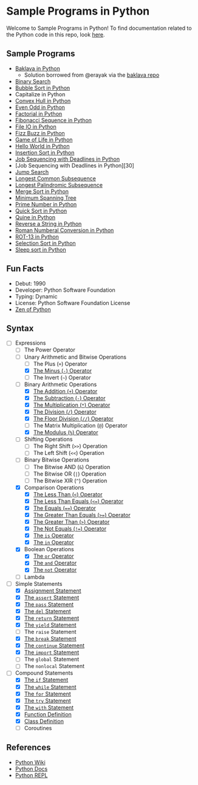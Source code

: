 # Sample Programs in Python

Welcome to Sample Programs in Python! To find documentation related to the Python 
code in this repo, look [here][trc-python-docs].

## Sample Programs

- [Baklava in Python][22]
  - Solution borrowed from @erayak via the [baklava repo][21]
- [Binary Search][31]
- [Bubble Sort in Python][31]
- Capitalize in Python
- [Convex Hull in Python][44]
- [Even Odd in Python][32]
- [Factorial in Python][33]
- [Fibonacci Sequence in Python][24]
- [File IO in Python][29]
- [Fizz Buzz in Python][fizz-buzz-article]
- [Game of Life in Python][game-of-life-article-issue]
- [Hello World in Python][hello-world-article]
- [Insertion Sort in Python][34]
- [Job Sequencing with Deadlines in Python][job-sequencing-article-issue]
- [Job Sequencing with Deadlines in Python][30]
- [Jump Search][61]
- [Longest Common Subsequence][26]
- [Longest Palindromic Subsequence][42]
- [Merge Sort in Python][35]
- [Minimum Spanning Tree][43]
- [Prime Number in Python][36]
- [Quick Sort in Python][37]
- [Quine in Python][quine-article-issue]
- [Reverse a String in Python][reverse-a-string-article]
- [Roman Numberal Conversion in Python][25]
- [ROT-13 in Python][38]
- [Selection Sort in Python][39]
- [Sleep sort in Python][45]

## Fun Facts

- Debut: 1990
- Developer: Python Software Foundation
- Typing: Dynamic
- License: Python Software Foundation License
- [Zen of Python][41]

## Syntax

- [ ] Expressions
  - [ ] The Power Operator
  - [ ] Unary Arithmetic and Bitwise Operations
    - [ ] The Plus (`+`) Operator
    - [x] [The Minus (`-`) Operator][57]
    - [ ] The Invert (`~`) Operator
  - [ ] Binary Arithmetic Operations
    - [x] [The Addition (`+`) Operator][20]
    - [x] [The Subtraction (`-`) Operator][19]
    - [x] [The Multiplication (`*`) Operator][48]
    - [x] [The Division (`/`) Operator][18]
    - [x] [The Floor Division (`//`) Operator][58]
    - [ ] The Matrix Multiplication (`@`) Operator
    - [x] [The Modulus (`%`) Operator][9]
  - [ ] Shifting Operations
    - [ ] The Right Shift (`>>`) Operation
    - [ ] The Left Shift (`<<`) Operation
  - [ ] Binary Bitwise Operations
    - [ ] The Bitwise AND (`&`) Operation
    - [ ] The Bitwise OR (`|`) Operation
    - [ ] The Bitwise XIR (`^`) Operation
  - [x] Comparison Operations
    - [x] [The Less Than (`<`) Operator][14]
    - [x] [The Less Than Equals (`<=`) Operator][55]
    - [x] [The Equals (`==`) Operator][9]
    - [x] [The Greater Than Equals (`>=`) Operator][56]
    - [x] [The Greater Than (`>`) Operator][13]
    - [x] [The Not Equals (`!=`) Operator][27]
    - [x] [The `is` Operator][59]
    - [x] [The `in` Operator][60]
  - [x] Boolean Operations
    - [x] [The `or` Operator][47]
    - [x] [The `and` Operator][14]
    - [x] [The `not` Operator][15]
  - [ ] Lambda
- [ ] Simple Statements
  - [x] [Assignment Statement][5]
  - [x] [The `assert` Statement][49]
  - [x] [The `pass` Statement][28]
  - [x] [The `del` Statement][50]
  - [x] [The `return` Statement][10]
  - [x] [The `yield` Statement][50]
  - [ ] The `raise` Statement
  - [x] [The `break` Statement][52]
  - [x] [The `continue` Statement][53]
  - [x] [The `import` Statement][11]
  - [ ] The `global` Statement
  - [ ] The `nonlocal` Statement
- [ ] Compound Statements
  - [x] [The `if` Statement][9]
  - [x] [The `while` Statement][23]
  - [x] [The `for` Statement][12]
  - [x] [The `try` Statement][46]
  - [x] [The `with` Statement][54]
  - [x] [Function Definition][17]
  - [x] [Class Definition][16]
  - [ ] Coroutines

## References

- [Python Wiki][python-wiki]
- [Python Docs][python-website]
- [Python REPL][python-online-repl]

[fizz-buzz-article]: https://therenegadecoder.com/code/fizz-buzz-in-python/
[game-of-life-article-issue]: https://github.com/jrg94/sample-programs/issues/111
[hello-world-article]: https://therenegadecoder.com/code/hello-world-in-python/
[job-sequencing-article-issue]: https://github.com/TheRenegadeCoder/sample-programs-website/issues/70
[python-online-repl]: https://repl.it/languages/python3
[python-website]: https://www.python.org/
[python-wiki]: https://en.wikipedia.org/wiki/Python_(programming_language)
[reverse-a-string-article]: https://therenegadecoder.com/code/reverse-a-string-in-python/
[trc-python-docs]: https://sample-programs.therenegadecoder.com/languages/python/
[quine-article-issue]: https://github.com/TheRenegadeCoder/sample-programs-website/issues/223

[5]: https://github.com/jrg94/sample-programs/blob/ed000670bc5ecd2778a65571752ec983be7a14e7/archive/p/python/fizz-buzz.py#L2
[9]: https://github.com/jrg94/sample-programs/blob/ed000670bc5ecd2778a65571752ec983be7a14e7/archive/p/python/fizz-buzz.py#L3
[10]: https://github.com/jrg94/sample-programs/blob/d91bd1c507723448314d18a377c1ac729172ddf6/archive/p/python/game-of-life.py#L24
[11]: https://github.com/jrg94/sample-programs/blob/d91bd1c507723448314d18a377c1ac729172ddf6/archive/p/python/game-of-life.py#L1
[12]: https://github.com/jrg94/sample-programs/blob/d91bd1c507723448314d18a377c1ac729172ddf6/archive/p/python/game-of-life.py#L21
[13]: https://github.com/jrg94/sample-programs/blob/d91bd1c507723448314d18a377c1ac729172ddf6/archive/p/python/reverse-string.py#L3
[14]: https://github.com/jrg94/sample-programs/blob/d91bd1c507723448314d18a377c1ac729172ddf6/archive/p/python/game-of-life.py#L28
[15]: https://github.com/jrg94/sample-programs/blob/d91bd1c507723448314d18a377c1ac729172ddf6/archive/p/python/game-of-life.py#L34
[16]: https://github.com/jrg94/sample-programs/blob/d91bd1c507723448314d18a377c1ac729172ddf6/archive/p/python/game-of-life.py#L5
[17]: https://github.com/jrg94/sample-programs/blob/d91bd1c507723448314d18a377c1ac729172ddf6/archive/p/python/game-of-life.py#L19
[18]: https://github.com/jrg94/sample-programs/blob/d91bd1c507723448314d18a377c1ac729172ddf6/archive/p/python/game-of-life.py#L48
[19]: https://github.com/jrg94/sample-programs/blob/d91bd1c507723448314d18a377c1ac729172ddf6/archive/p/python/game-of-life.py#L64
[20]: https://github.com/jrg94/sample-programs/blob/d91bd1c507723448314d18a377c1ac729172ddf6/archive/p/python/game-of-life.py#L65
[21]: https://github.com/toturkmen/baklava
[22]: https://github.com/TheRenegadeCoder/sample-programs/issues/432
[23]: https://github.com/TheRenegadeCoder/sample-programs/blob/master/archive/p/python/file-io.py#L25
[24]: https://github.com/TheRenegadeCoder/sample-programs/issues/492
[25]: https://github.com/TheRenegadeCoder/sample-programs/issues/499
[26]: https://github.com/TheRenegadeCoder/sample-programs/issues/570
[27]: https://github.com/Boot-Error/sample-programs/blob/ced2e54804d8f801aee2b37fee6f443a6432cb9b/archive/p/python/lcs.py#L16
[28]: https://github.com/Boot-Error/sample-programs/blob/ced2e54804d8f801aee2b37fee6f443a6432cb9b/archive/p/python/lcs.py#L17
[29]: https://therenegadecoder.com/code/file-io-in-python/
[31]: https://github.com/TheRenegadeCoder/sample-programs/issues/811
[32]: https://github.com/TheRenegadeCoder/sample-programs/issues/849
[33]: https://github.com/TheRenegadeCoder/sample-programs/issues/852
[34]: https://github.com/TheRenegadeCoder/sample-programs/issues/855
[35]: https://github.com/TheRenegadeCoder/sample-programs/issues/858
[36]: https://github.com/TheRenegadeCoder/sample-programs/issues/861
[37]: https://github.com/TheRenegadeCoder/sample-programs/issues/864
[38]: https://github.com/TheRenegadeCoder/sample-programs/issues/867
[39]: https://github.com/TheRenegadeCoder/sample-programs/issues/870
[41]: https://www.python.org/dev/peps/pep-0020/
[42]: https://github.com/TheRenegadeCoder/sample-programs/blob/master/archive/p/python/longest_palindrome_substring.py
[43]: https://github.com/TheRenegadeCoder/sample-programs/issues/1536
[44]: https://github.com/TheRenegadeCoder/sample-programs/issues/1535
[45]: https://github.com/TheRenegadeCoder/sample-programs/issues/1988
[46]: https://github.com/TheRenegadeCoder/sample-programs/blob/master/archive/p/python/file_io.py#L3
[47]: https://github.com/TheRenegadeCoder/sample-programs/blob/master/archive/p/python/capitalize.py#L8
[48]: https://github.com/TheRenegadeCoder/sample-programs/blob/master/archive/p/python/factorial.py#L8
[49]: https://github.com/TheRenegadeCoder/sample-programs/blob/master/archive/p/python/convex_hull.py#L10
[50]: https://github.com/TheRenegadeCoder/sample-programs/blob/master/archive/p/python/bubble_sort.py#L13
[51]: https://github.com/TheRenegadeCoder/sample-programs/blob/master/archive/p/python/fibonacci.py#L13
[52]: https://github.com/TheRenegadeCoder/sample-programs/blob/master/archive/p/python/longest_palindrome_substring.py#L15
[53]: https://github.com/TheRenegadeCoder/sample-programs/blob/master/archive/p/python/convex_hull.py#L79
[54]: https://github.com/TheRenegadeCoder/sample-programs/blob/master/archive/p/python/file_io.py#L4
[55]: https://github.com/TheRenegadeCoder/sample-programs/blob/master/archive/p/python/bubble_sort.py#L8
[56]: https://github.com/TheRenegadeCoder/sample-programs/blob/master/archive/p/python/game_of_life.py#L141
[57]: https://github.com/TheRenegadeCoder/sample-programs/blob/master/archive/p/python/binary_search.py#L15
[58]: https://github.com/TheRenegadeCoder/sample-programs/blob/master/archive/p/python/longest_palindrome_substring.py#L17
[59]: https://github.com/TheRenegadeCoder/sample-programs/blob/master/archive/p/python/prime_number.py#L7
[60]: https://github.com/TheRenegadeCoder/sample-programs/blob/master/archive/p/python/rot_13.py#L7
[61]: https://github.com/soumalyatheking22012001/sample-programs/blob/master/archive/p/python/jump%20search.py
